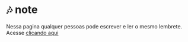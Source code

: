 # :notes: note
Nessa pagina qualquer pessoas pode escrever e ler o mesmo lembrete.
Acesse [clicando aqui](https://breno30.github.io/note/)
